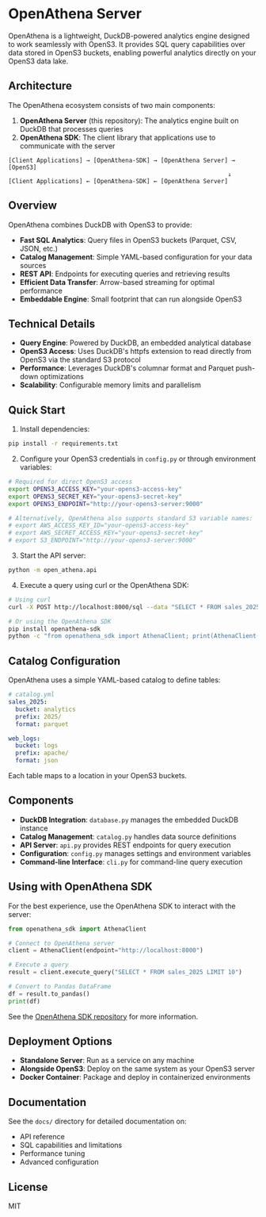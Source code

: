 # OpenAthena Server

OpenAthena is a lightweight, DuckDB-powered analytics engine designed to work seamlessly with OpenS3. It provides SQL query capabilities over data stored in OpenS3 buckets, enabling powerful analytics directly on your OpenS3 data lake.

## Architecture

The OpenAthena ecosystem consists of two main components:

1. **OpenAthena Server** (this repository): The analytics engine built on DuckDB that processes queries
2. **OpenAthena SDK**: The client library that applications use to communicate with the server

```
[Client Applications] → [OpenAthena-SDK] → [OpenAthena Server] → [OpenS3]
                                                              ↓
[Client Applications] ← [OpenAthena-SDK] ← [OpenAthena Server]
```

## Overview

OpenAthena combines DuckDB with OpenS3 to provide:
- **Fast SQL Analytics**: Query files in OpenS3 buckets (Parquet, CSV, JSON, etc.)
- **Catalog Management**: Simple YAML-based configuration for your data sources
- **REST API**: Endpoints for executing queries and retrieving results
- **Efficient Data Transfer**: Arrow-based streaming for optimal performance
- **Embeddable Engine**: Small footprint that can run alongside OpenS3

## Technical Details

- **Query Engine**: Powered by DuckDB, an embedded analytical database
- **OpenS3 Access**: Uses DuckDB's httpfs extension to read directly from OpenS3 via the standard S3 protocol
- **Performance**: Leverages DuckDB's columnar format and Parquet push-down optimizations
- **Scalability**: Configurable memory limits and parallelism

## Quick Start

1. Install dependencies:
```bash
pip install -r requirements.txt
```

2. Configure your OpenS3 credentials in `config.py` or through environment variables:
```bash
# Required for direct OpenS3 access
export OPENS3_ACCESS_KEY="your-opens3-access-key"
export OPENS3_SECRET_KEY="your-opens3-secret-key"
export OPENS3_ENDPOINT="http://your-opens3-server:9000"

# Alternatively, OpenAthena also supports standard S3 variable names:
# export AWS_ACCESS_KEY_ID="your-opens3-access-key"
# export AWS_SECRET_ACCESS_KEY="your-opens3-secret-key"
# export S3_ENDPOINT="http://your-opens3-server:9000"
```

3. Start the API server:
```bash
python -m open_athena.api
```

4. Execute a query using curl or the OpenAthena SDK:
```bash
# Using curl
curl -X POST http://localhost:8000/sql --data "SELECT * FROM sales_2025 LIMIT 10"

# Or using the OpenAthena SDK
pip install openathena-sdk
python -c "from openathena_sdk import AthenaClient; print(AthenaClient().execute_query('SELECT * FROM sales_2025 LIMIT 10').to_pandas())"
```

## Catalog Configuration

OpenAthena uses a simple YAML-based catalog to define tables:

```yaml
# catalog.yml
sales_2025:
  bucket: analytics
  prefix: 2025/
  format: parquet

web_logs:
  bucket: logs
  prefix: apache/
  format: json
```

Each table maps to a location in your OpenS3 buckets.

## Components

- **DuckDB Integration**: `database.py` manages the embedded DuckDB instance
- **Catalog Management**: `catalog.py` handles data source definitions
- **API Server**: `api.py` provides REST endpoints for query execution
- **Configuration**: `config.py` manages settings and environment variables
- **Command-line Interface**: `cli.py` for command-line query execution

## Using with OpenAthena SDK

For the best experience, use the OpenAthena SDK to interact with the server:

```python
from openathena_sdk import AthenaClient

# Connect to OpenAthena server
client = AthenaClient(endpoint="http://localhost:8000")

# Execute a query
result = client.execute_query("SELECT * FROM sales_2025 LIMIT 10")

# Convert to Pandas DataFrame
df = result.to_pandas()
print(df)
```

See the [OpenAthena SDK repository](https://github.com/SourceBox-LLC/OpenAthena-SDK) for more information.

## Deployment Options

- **Standalone Server**: Run as a service on any machine
- **Alongside OpenS3**: Deploy on the same system as your OpenS3 server
- **Docker Container**: Package and deploy in containerized environments

## Documentation

See the `docs/` directory for detailed documentation on:
- API reference
- SQL capabilities and limitations
- Performance tuning
- Advanced configuration

## License

MIT
